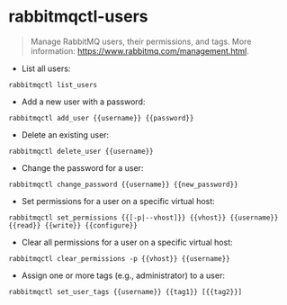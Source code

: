 # rabbitmqctl-users

> Manage RabbitMQ users, their permissions, and tags.
> More information: <https://www.rabbitmq.com/management.html>.

- List all users:

`rabbitmqctl list_users`

- Add a new user with a password:

`rabbitmqctl add_user {{username}} {{password}}`

- Delete an existing user:

`rabbitmqctl delete_user {{username}}`

- Change the password for a user:

`rabbitmqctl change_password {{username}} {{new_password}}`

- Set permissions for a user on a specific virtual host:

`rabbitmqctl set_permissions {{[-p|--vhost]}} {{vhost}} {{username}} {{read}} {{write}} {{configure}}`

- Clear all permissions for a user on a specific virtual host:

`rabbitmqctl clear_permissions -p {{vhost}} {{username}}`

- Assign one or more tags (e.g., administrator) to a user:

`rabbitmqctl set_user_tags {{username}} {{tag1}} [{{tag2}}]`
